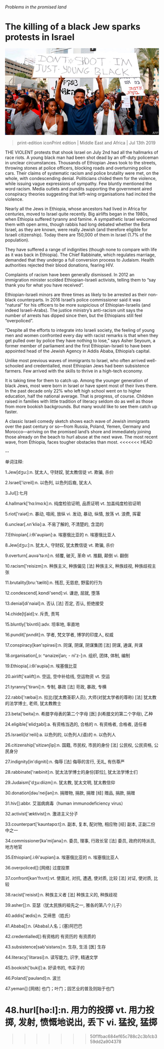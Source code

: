 ###### Problems in the promised land

# The killing of a black Jew sparks protests in Israel 

![image](images/20190713_MAP002.jpg) 

> print-edition iconPrint edition | Middle East and Africa | Jul 13th 2019 

THE VIOLENT protests that shook Israel on July 2nd had all the hallmarks of race riots. A young black man had been shot dead by an off-duty policeman in unclear circumstances. Thousands of Ethiopian Jews took to the streets, throwing stones at police officers, blocking roads and overturning police cars. Their claims of systematic racism and police brutality were met, on the whole, with condescending denial. Politicians chided them for the violence, while issuing vague expressions of sympathy. Few bluntly mentioned the word racism. Media outlets and pundits supporting the government aired conspiracy theories suggesting that left-wing organisations had incited the violence. 

Nearly all the Jews in Ethiopia, whose ancestors had lived in Africa for centuries, moved to Israel quite recently. Big airlifts began in the 1980s, when Ethiopia suffered tyranny and famine. A sympathetic Israel welcomed them with open arms, though rabbis had long debated whether the Beta Israel, as they are known, were really Jewish (and therefore eligible for Israeli citizenship). Today there are 150,000 of them in Israel (1.7% of the population). 

They have suffered a range of indignities (though none to compare with life as it was back in Ethiopia). The Chief Rabbinate, which regulates marriage, demanded that they undergo a full conversion process to Judaism. Health authorities rejected their blood donations, fearing HIV. 

Complaints of racism have been generally dismissed. In 2012 an immigration minister scolded Ethiopian-Israeli activists, telling them to “say thank you for what you have received”. 

Ethiopian-Israeli minors are three times as likely to be arrested as their non-black counterparts. In 2016 Israel’s police commissioner said it was “natural” for his officers to be more suspicious of Ethiopian-Israelis (and indeed Israeli-Arabs). The justice ministry’s anti-racism unit says the number of arrests has dipped since then, but the Ethiopians still feel “overpoliced”. 

“Despite all the efforts to integrate into Israeli society, the feeling of young men and women confronted every day with racist remarks is that when they get pulled over by police they have nothing to lose,” says Asher Seyoum, a former member of parliament and the first Ethiopian-Israeli to have been appointed head of the Jewish Agency in Addis Ababa, Ethiopia’s capital. 

Unlike most previous waves of immigrants to Israel, who often arrived well-schooled and credentialled, most Ethiopian Jews had been subsistence farmers. Few arrived with the skills to thrive in a high-tech economy. 

It is taking time for them to catch up. Among the younger generation of black Jews, most were born in Israel or have spent most of their lives there. In the past decade only 22% who left high school went on to higher education, half the national average. That is progress, of course. Children raised in families with little tradition of literacy seldom do as well as those from more bookish backgrounds. But many would like to see them catch up faster. 

A classic Israeli comedy sketch shows each wave of Jewish immigrants over the past century or so—from Russia, Poland, Yemen, Germany and Morocco—arriving on the promised land’s shore and immediately joining those already on the beach to hurl abuse at the next wave. The most recent wave, from Ethiopia, faces tougher obstacles than most. 
<<<<<<< HEAD

-- 

 单词注释:

1.Jew[dʒu:]:n. 犹太人, 守财奴, 犹太教信徒 vt. 欺骗, 杀价 

2.Israel['izreil]:n. 以色列, 以色列后裔, 犹太人 

3.Jul[]:七月 

4.hallmark['hɑ:lmɑ:k]:n. 纯度检验证明, 品质证明 vt. 加盖纯度检验证明 

5.riot['raiәt]:n. 暴动, 喧闹, 放纵 vi. 发动, 暴动, 纵情, 放荡 vt. 浪费, 挥霍 

6.unclear[.ʌn'kliә]:a. 不易了解的, 不清楚的, 含混的 

7.Ethiopian[.i:θi'әupiәn]:a. 埃塞俄比亚的 n. 埃塞俄比亚人 

8.Jew[dʒu:]:n. 犹太人, 守财奴, 犹太教信徒 vt. 欺骗, 杀价 

9.overturn[.әuvә'tә:n]:n. 倾覆, 破灭, 革命 vt. 推翻, 颠倒 vi. 翻倒 

10.racism['reisizm]:n. 种族主义, 种族偏见 [法] 种族主义, 种族歧视, 种族歧视主张 

11.brutality[bru:'tæliti]:n. 残忍, 无慈悲, 野蛮的行为 

12.condescend[.kɒndi'send]:vi. 谦逊, 屈就, 堕落 

13.denial[di'naiәl]:n. 否认 [法] 否定, 否认, 拒绝接受 

14.chide[tʃaid]:v. 斥责, 责骂 

15.bluntly['blʌntli]:adv. 坦率地, 率直地 

16.pundit['pʌndit]:n. 学者, 梵文学者, 博学的印度人, 权威 

17.conspiracy[kәn'spirәsi]:n. 同谋, 阴谋, 阴谋集团 [法] 阴谋, 通谋, 共谋 

18.organisation[,ɔ: ^әnaizeiʃən; - ni'z-]:n. 组织, 团体, 体制, 编制 

19.Ethiopia[.i:θi'әupiә]:n. 埃塞俄比亚 

20.airlift['єәlift]:n. 空运, 空中补给线, 空运物资 vt. 空运 

21.tyranny['tirәni]:n. 专制, 暴政 [法] 苛政, 暴政, 专横 

22.rabbi['ræbai]:n. 拉比(犹太教圣职人员), 大师(对犹太学者的尊称) [法] 犹太教的法学博士, 老师, 犹太教教士 

23.beta['beitә]:n. 希腊字母表的第二个字母 [医] β(希腊文的第二个字母), 乙种 

24.eligible['elidʒәbl]:a. 有资格当选的, 合格的 n. 有资格者, 合格者, 适任者 

25.Israeli[iz'reili]:a. 以色列的, 以色列人(语)的 n. 以色列人 

26.citizenship['sitizәnʃip]:n. 国籍, 市民权, 市民的身份 [法] 公民权, 公民资格, 公民身分 

27.indignity[in'digniti]:n. 侮辱 [法] 侮辱的言行, 无礼, 有伤尊严 

28.rabbinate['ræbinit]:n. 犹太法学博士的身份[职位], 犹太法学博士们 

29.Judaism['dʒu:diizm]:n. 犹太教, 犹太文明, 犹太教信仰 

30.donation[dәu'neiʃәn]:n. 捐赠物, 捐款, 捐赠 [经] 赠品, 捐款, 捐赠 

31.hiv[]:abbr. 艾滋病病毒（human immunodeficiency virus） 

32.activist['æktivist]:n. 激进主义分子 

33.counterpart['kauntәpɑ:t]:n. 副本, 复本, 配对物, 相应物 [经] 副本, 正副二份中之一 

34.commissioner[kә'miʃәnә]:n. 委员, 理事, 行政长官 [法] 委员, 政府的特派员, 地方地官 

35.Ethiopian[.i:θi'әupiәn]:a. 埃塞俄比亚的 n. 埃塞俄比亚人 

36.overpoliced[]:[网络] 过度投票 

37.confront[kәn'frʌnt]:vt. 使面对, 对抗, 遭遇, 使对质, 比较 [法] 对证, 使对质, 比较 

38.racist['reisist]:n. 种族主义者 [法] 种族主义的, 种族歧视 

39.asher[]:n. 亚瑟（犹太民族的祖先之一, 雅各的第八个儿子） 

40.addis['ædis]:n. 艾缔思（姓氏） 

41.Ababa[]:n. (Ababa)人名；(塞)阿巴巴 

42.credentialled[]:有资格的 有资历的 有资质的 

43.subsistence[sәb'sistәns]:n. 生存, 生活 [医] 生存 

44.literacy['litәrәsi]:n. 读写能力, 识字, 精通文学 

45.bookish['bukiʃ]:a. 好读书的, 书呆子的 

46.Poland['pәulәnd]:n. 波兰 

47.yeman[]:[网络] 也门；叶门；园艺业的普及则始于也门 

48.hurl[hә:l]:n. 用力的投掷 vt. 用力投掷, 发射, 愤慨地说出, 丢下 vi. 猛投, 猛掷 
=======
>>>>>>> 50f1fbac684ef65c788c2c3b1cb359dd2a904378

